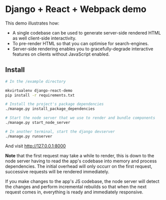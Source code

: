Django + React + Webpack demo
=============================

This demo illustrates how:
- A single codebase can be used to generate server-side 
rendered HTML as well client-side interactivity.
- To pre-render HTML so that you can optimise for search-engines.
- Server-side rendering enables you to gracefully-degrade 
interactive features on clients without JavaScript enabled.


Install
-------

```bash
# In the /example directory

mkvirtualenv django-react-demo
pip install -r requirements.txt

# Install the project's package dependencies
./manage.py install_package_dependencies

# Start the node server that we use to render and bundle components
./manage.py start_node_server

# In another terminal, start the django devserver
./manage.py runserver
```

And visit http://127.0.0.1:8000

**Note** that the first request may take a while to render, this is down to the 
node server having to read the app's codebase into memory and process dependencies.
The initial overhead will only occurr on the first request, successive requests will 
be rendered immediately.

If you make changes to the app's JS codebase, the node server will detect the changes
and perform incremental rebuilds so that when the next request comes in, everything
is ready and immediately responsive.
